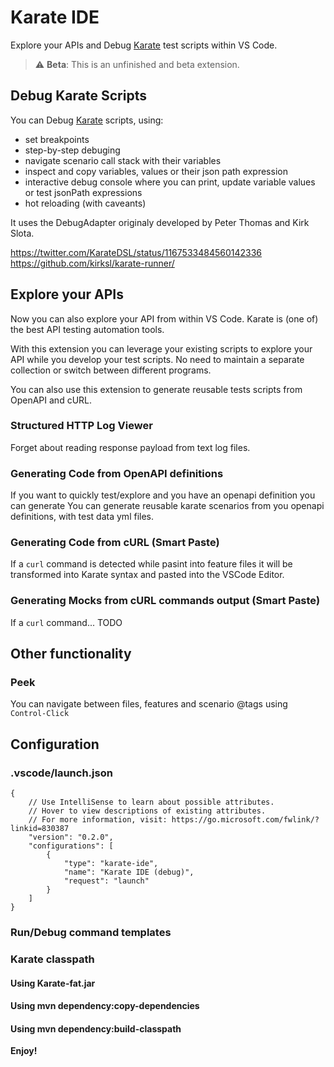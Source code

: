 # Karate IDE

Explore your APIs and Debug [Karate](https://github.com/intuit/karate) test scripts within VS Code.

> :warning: **Beta**: This is an unfinished and beta extension.

## Debug Karate Scripts

You can Debug [Karate](https://github.com/intuit/karate) scripts, using:

-   set breakpoints
-   step-by-step debuging
-   navigate scenario call stack with their variables
-   inspect and copy variables, values or their json path expression
-   interactive debug console where you can print, update variable values or test jsonPath expressions
-   hot reloading (with caveants)

It uses the DebugAdapter originaly developed by Peter Thomas and Kirk Slota.

https://twitter.com/KarateDSL/status/1167533484560142336
https://github.com/kirksl/karate-runner/

## Explore your APIs

Now you can also explore your API from within VS Code. Karate is (one of) the best API testing automation tools.

With this extension you can leverage your existing scripts to explore your API while you develop your test scripts. No need to maintain a separate collection or switch between different programs.

You can also use this extension to generate reusable tests scripts from OpenAPI and cURL.

### Structured HTTP Log Viewer

Forget about reading response payload from text log files.

### Generating Code from OpenAPI definitions

If you want to quickly test/explore and you have an openapi definition you can generate
You can generate reusable karate scenarios from you openapi definitions, with test data yml files.

### Generating Code from cURL (Smart Paste)

If a `curl` command is detected while pasint into feature files it will be transformed into Karate syntax and pasted into the VSCode Editor.

### Generating Mocks from cURL commands output (Smart Paste)

If a `curl` command... TODO

## Other functionality

### Peek

You can navigate between files, features and scenario @tags using `Control-Click`

## Configuration

### .vscode/launch.json

```
{
    // Use IntelliSense to learn about possible attributes.
    // Hover to view descriptions of existing attributes.
    // For more information, visit: https://go.microsoft.com/fwlink/?linkid=830387
    "version": "0.2.0",
    "configurations": [
        {
            "type": "karate-ide",
            "name": "Karate IDE (debug)",
            "request": "launch"
        }
    ]
}
```

### Run/Debug command templates

### Karate classpath

#### Using Karate-fat.jar

#### Using mvn dependency:copy-dependencies

#### Using mvn dependency:build-classpath

**Enjoy!**
